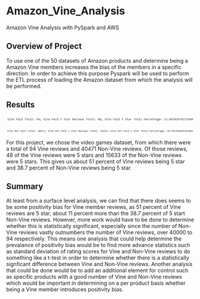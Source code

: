 # Amazon_Vine_Analysis
Amazon Vine Analysis with PySpark and AWS

## Overview of Project

To use one of the 50 datasets of Amazon products and determine being a Amazon Vine members increases the bias of the members in a specific direction. In order to achieve this purpose Pyspark will be used to perform the ETL process of loading the Amazon dataset from which the analysis will be performed. 

## Results

![Vine_Paid](https://github.com/DavidFGitH/Amazon_Vine_Analysis/blob/main/Resources/Vine_Paid.png)

![Vine_NotPaid](https://github.com/DavidFGitH/Amazon_Vine_Analysis/blob/main/Resources/Vine_NotPaid.png)

For this project, we chose the video games dataset, from which there were a total of 94 Vine reviews and 40471 Non-Vine reviews. Of those reviews, 48 of the Vine reviews were 5 stars and 15633 of the Non-Vine reviews were 5 stars. This gives us about 51 percent of Vine reviews being 5 star and 38.7 percent of Non-Vine reviews being 5 star.

## Summary

At least from a surface level analysis, we can find that there does seems to be some positivity bias for Vine member reviews, as 51 percent of Vine reviews are 5 star, about 11 percent more than the 38.7 percent of 5 start Non-Vine reviews. However, more work would have to be done to determine whether this is statistically significant, especially since the number of Non-Vine reviews vastly outnumbers the number of Vine reviews, over 40000 to 94 respectively. This means one analysis that could help determine the prevalance of positivity bias would be to find more advance statistics such as standard deviation of rating scores for Vine and Non-Vine reviews to do something like a t-test in order to determine whether there is a statistically signficant difference between Vine and Non-Vine reviews. Another analysis that could be done would be to add an additional element for control such as specific products with a good number of Vine and Non-Vine reviews which would be important in determining on a per product basis whether being a Vine member introduces positivity bias.
